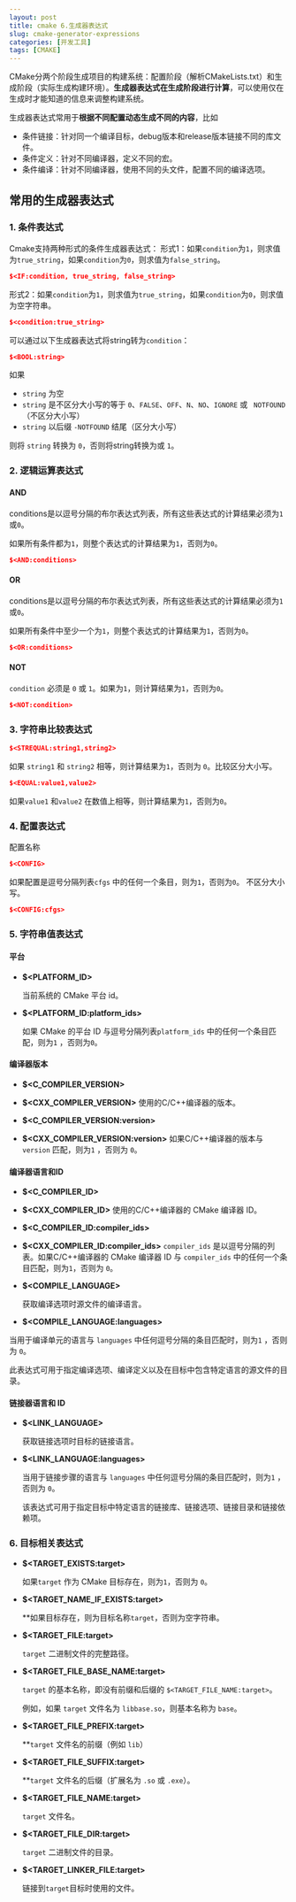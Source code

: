 ```yaml
---
layout: post
title: cmake 6.生成器表达式
slug: cmake-generator-expressions
categories: [开发工具]
tags: [CMAKE]
---
```


CMake分两个阶段生成项目的构建系统：配置阶段（解析CMakeLists.txt）和生成阶段（实际生成构建环境）。**生成器表达式在生成阶段进行计算**，可以使用仅在生成时才能知道的信息来调整构建系统。

生成器表达式常用于**根据不同配置动态生成不同的内容**，比如
+   条件链接：针对同一个编译目标，debug版本和release版本链接不同的库文件。
+   条件定义：针对不同编译器，定义不同的宏。
+   条件编译：针对不同编译器，使用不同的头文件，配置不同的编译选项。

## 常用的生成器表达式



### 1. 条件表达式

Cmake支持两种形式的条件生成器表达式：
形式1：如果`condition`为`1`，则求值为`true_string`，如果`condition`为`0`，则求值为`false_string`。
```cmake
$<IF:condition, true_string, false_string>
```
形式2：如果`condition`为`1`，则求值为`true_string`，如果`condition`为`0`，则求值为空字符串。
```cmake
$<condition:true_string>
```

可以通过以下生成器表达式将string转为`condition`：

```cmake
$<BOOL:string>
```

如果

+   `string` 为空
+   `string` 是不区分大小写的等于 `0`、`FALSE`、`OFF`、`N`、`NO`、`IGNORE` 或 ` NOTFOUND`（不区分大小写）
+   `string` 以后缀 `-NOTFOUND` 结尾（区分大小写）

则将 `string` 转换为 `0`，否则将string转换为或 `1`。

### 2. 逻辑运算表达式

#### AND

conditions是以逗号分隔的布尔表达式列表，所有这些表达式的计算结果必须为`1`或`0`。

如果所有条件都为`1`，则整个表达式的计算结果为`1`，否则为`0`。

```cmake
$<AND:conditions>
```

#### OR

conditions是以逗号分隔的布尔表达式列表，所有这些表达式的计算结果必须为`1`或`0`。

如果所有条件中至少一个为`1`，则整个表达式的计算结果为`1`，否则为`0`。

```cmake
$<OR:conditions>
```

#### NOT

`condition` 必须是 `0` 或 `1`。如果为`1`，则计算结果为`1`，否则为`0`。

```cmake
$<NOT:condition>
```

### 3. 字符串比较表达式

```cmake
$<STREQUAL:string1,string2>
```

如果 `string1` 和 `string2` 相等，则计算结果为`1`，否则为 `0`。比较区分大小写。

```cmake
$<EQUAL:value1,value2>
```

如果``value1`` 和``value2`` 在数值上相等，则计算结果为`1`，否则为``0``。

### 4. 配置表达式
配置名称
```cmake
$<CONFIG>
```
如果配置是逗号分隔列表``cfgs`` 中的任何一个条目，则为`1`，否则为``0``。
不区分大小写。

```cmake
$<CONFIG:cfgs>
```
### 5. 字符串值表达式

#### 平台

+   **$<PLATFORM_ID>**

    当前系统的 CMake 平台 id。

+   **$\<PLATFORM_ID:platform_ids>**

    如果 CMake 的平台 ID 与逗号分隔列表``platform_ids`` 中的任何一个条目匹配，则为`1` ，否则为``0``。


#### 编译器版本

+   **$<C_COMPILER_VERSION>**
+   **$<CXX_COMPILER_VERSION>**
    使用的C/C++编译器的版本。

+   **$\<C_COMPILER_VERSION:version>**
+   **$\<CXX_COMPILER_VERSION:version>**
    如果C/C++编译器的版本与 `version` 匹配，则为`1` ，否则为 `0`。


#### 编译器语言和ID

+   **$<C_COMPILER_ID>**
+   **$<CXX_COMPILER_ID>**
    使用的C/C++编译器的 CMake 编译器 ID。

+   **$\<C_COMPILER_ID:compiler_ids>**
+   **$\<CXX_COMPILER_ID:compiler_ids>**
     `compiler_ids` 是以逗号分隔的列表。如果C/C++编译器的 CMake 编译器 ID 与 `compiler_ids` 中的任何一个条目匹配，则为`1`，否则为 `0`。

+   **$<COMPILE_LANGUAGE>**

    获取编译选项时源文件的编译语言。

+   **$\<COMPILE_LANGUAGE:languages>**

   当用于编译单元的语言与 `languages` 中任何逗号分隔的条目匹配时，则为`1` ，否则为 `0`。

   此表达式可用于指定编译选项、编译定义以及在目标中包含特定语言的源文件的目录。

#### 链接器语言和 ID

+   **$<LINK_LANGUAGE>**

    获取链接选项时目标的链接语言。

+   **$\<LINK_LANGUAGE:languages>**

    当用于链接步骤的语言与 `languages` 中任何逗号分隔的条目匹配时，则为`1` ，否则为 `0`。

    该表达式可用于指定目标中特定语言的链接库、链接选项、链接目录和链接依赖项。

### 6. 目标相关表达式

+   **$\<TARGET_EXISTS:target>**

    如果``target`` 作为 CMake 目标存在，则为`1`，否则为 `0`。

+   **$\<TARGET_NAME_IF_EXISTS:target>**

    **如果目标存在，则为目标名称`target`，否则为空字符串。

+   **$\<TARGET_FILE:target>**

    `target` 二进制文件的完整路径。

+   **$\<TARGET_FILE_BASE_NAME:target>**

    `target` 的基本名称，即没有前缀和后缀的 `$<TARGET_FILE_NAME:target>`。

    例如，如果 `target` 文件名为 `libbase.so`，则基本名称为 `base`。

+   **$\<TARGET_FILE_PREFIX:target>**

    **`target` 文件名的前缀（例如 `lib`）

+   **$\<TARGET_FILE_SUFFIX:target>**

    **`target` 文件名的后缀（扩展名为 `.so` 或 `.exe`）。

+   **$\<TARGET_FILE_NAME:target>**

    `target` 文件名。

+   **$\<TARGET_FILE_DIR:target>**

    `target` 二进制文件的目录。

+   **$\<TARGET_LINKER_FILE:target>**

    链接到`target`目标时使用的文件。
